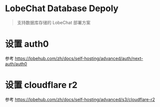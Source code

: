 # LobeChat Database Depoly

> 支持数据库存储的 LobeChat 部署方案

# 设置 auth0

参考 https://lobehub.com/zh/docs/self-hosting/advanced/auth/next-auth/auth0

# 设置 cloudflare r2

参考 https://lobehub.com/zh/docs/self-hosting/advanced/s3/cloudflare-r2
